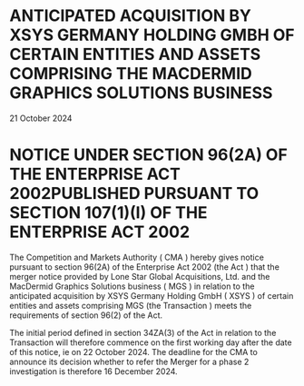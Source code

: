 # ANTICIPATED ACQUISITION BY XSYS GERMANY HOLDING GMBH OF CERTAIN ENTITIES AND ASSETS COMPRISING THE MACDERMID GRAPHICS SOLUTIONS BUSINESS

21 October 2024

# NOTICE UNDER SECTION 96(2A) OF THE ENTERPRISE ACT 2002PUBLISHED PURSUANT TO SECTION 107(1)(I) OF THE ENTERPRISE ACT 2002

The Competition and Markets Authority ( CMA ) hereby gives notice pursuant to section 96(2A) of the Enterprise Act 2002 (the Act ) that the merger notice provided by Lone Star Global Acquisitions, Ltd. and the MacDermid Graphics Solutions business ( MGS ) in relation to the anticipated acquisition by XSYS Germany Holding GmbH ( XSYS ) of certain entities and assets comprising MGS (the Transaction ) meets the requirements of section 96(2) of the Act.

The initial period defined in section 34ZA(3) of the Act in relation to the Transaction will therefore commence on the first working day after the date of this notice, ie on 22 October 2024. The deadline for the CMA to announce its decision whether to refer the Merger for a phase 2 investigation is therefore 16 December 2024.